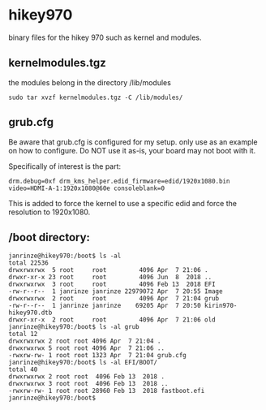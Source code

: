 # hikey970
binary files for the hikey 970 such as kernel and modules.

## kernelmodules.tgz

the modules belong in the directory /lib/modules

```
sudo tar xvzf kernelmodules.tgz -C /lib/modules/
```


## grub.cfg

Be aware that grub.cfg is configured for my setup. only use as an example on how to configure.
Do NOT use it as-is, your board may not boot with it.

Specifically of interest is the part:

```
drm.debug=0xf drm_kms_helper.edid_firmware=edid/1920x1080.bin video=HDMI-A-1:1920x1080@60e consoleblank=0
```

This is added to force the kernel to use a specific edid and force the resolution to 1920x1080.

## /boot directory:

```
janrinze@hikey970:/boot$ ls -al                      
total 22536
drwxrwxrwx  5 root     root         4096 Apr  7 21:06 .
drwxr-xr-x 23 root     root         4096 Jun  8  2018 ..
drwxrwxrwx  3 root     root         4096 Feb 13  2018 EFI
-rw-r--r--  1 janrinze janrinze 22979072 Apr  7 20:55 Image
drwxrwxrwx  2 root     root         4096 Apr  7 21:04 grub
-rw-r--r--  1 janrinze janrinze    69205 Apr  7 20:50 kirin970-hikey970.dtb
drwxr-xr-x  2 root     root         4096 Apr  7 21:06 old
janrinze@hikey970:/boot$ ls -al grub
total 12
drwxrwxrwx 2 root root 4096 Apr  7 21:04 .
drwxrwxrwx 5 root root 4096 Apr  7 21:06 ..
-rwxrw-rw- 1 root root 1323 Apr  7 21:04 grub.cfg
janrinze@hikey970:/boot$ ls -al EFI/BOOT/
total 40
drwxrwxrwx 2 root root  4096 Feb 13  2018 .
drwxrwxrwx 3 root root  4096 Feb 13  2018 ..
-rwxrw-rw- 1 root root 28960 Feb 13  2018 fastboot.efi
janrinze@hikey970:/boot$ 
```

